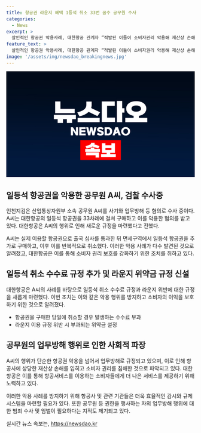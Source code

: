 ```yaml
---
title: 항공권 라운지 혜택 1등석 취소 33번 꼼수 공무원 수사
categories:
  - News
excerpt: >
  살인적인 항공권 악용사례, 대한항공 관계자 “적발된 이들이 소비자권리 악용해 재산상 손해 입힘”. 공무원 A씨, 일등석 항공권 구매 후 라운지 이용만하고 취소 행위를 33차례 반복. 인천지검, 사기와 업무방해 혐의로 수사 중. 대한항공, 취소 수수료 규정 및 라운지 위반금 추가 신설했다고 전함. A씨뿐 아니라 다른 악용 사례도 적발돼 수사 중.
feature_text: >
  살인적인 항공권 악용사례, 대한항공 관계자 “적발된 이들이 소비자권리 악용해 재산상 손해 입힘”. 공무원 A씨, 일등석 항공권 구매 후 라운지 이용만하고 취소 행위를 33차례 반복. 인천지검, 사기와 업무방해 혐의로 수사 중. 대한항공, 취소 수수료 규정 및 라운지 위반금 추가 신설했다고 전함. A씨뿐 아니라 다른 악용 사례도 적발돼 수사 중.
image: '/assets/img/newsdao_breakingnews.jpg'
---
```


<p><img src="/assets/img/newsdao_breakingnews.jpg" alt="koreaapp 속보" /></p>

<h2 data-ke-size="size26">일등석 항공권을 악용한 공무원 A씨, 검찰 수사중</h2>

<p>인천지검은 산업통상자원부 소속 공무원 A씨를 사기와 업무방해 등 혐의로 수사 중이다. A씨는 대한항공의 일등석 항공권을 33차례에 걸쳐 구매하고 이를 악용한 혐의를 받고 있다. 대한항공은 A씨의 행위로 인해 새로운 규정을 마련했다고 전했다.</p>

<p data-ke-size="size16">A씨는 실제 이용할 항공권으로 출국 심사를 통과한 뒤 면세구역에서 일등석 항공권을 추가로 구매하고, 이후 이를 반복적으로 취소했다. 이러한 악용 사례가 다수 발견된 것으로 알려졌고, 대한항공은 이를 통해 소비자 권리 보호를 강화하기 위한 조치를 취하고 있다.</p>

<h2 data-ke-size="size26">일등석 취소 수수료 규정 추가 및 라운지 위약금 규정 신설</h2>

<p>대한항공은 A씨의 사례를 바탕으로 일등석 취소 수수료 규정과 라운지 위반에 대한 규정을 새롭게 마련했다. 이번 조치는 이와 같은 악용 행위를 방지하고 소비자의 이익을 보호하기 위한 것으로 알려졌다.</p>

<ul>
  <li>항공권을 구매한 당일에 취소할 경우 발생하는 수수료 부과</li>
  <li>라운지 이용 규정 위반 시 부과되는 위약금 설정</li>
</ul>

<h2 data-ke-size="size26">공무원의 업무방해 행위로 인한 사회적 파장</h2>

<p>A씨의 행위가 단순한 항공권 악용을 넘어서 업무방해로 규정되고 있으며, 이로 인해 항공사에 상당한 재산상 손해를 입히고 소비자 권리를 침해한 것으로 파악되고 있다. 대한항공은 이를 통해 항공서비스를 이용하는 소비자들에게 더 나은 서비스를 제공하기 위해 노력하고 있다.</p>

<p data-ke-size="size16">이러한 악용 사례를 방지하기 위해 항공사 및 관련 기관들은 더욱 효율적인 감시와 규제 시스템을 마련할 필요가 있다. 또한 공무원 등 권한을 행사하는 자의 업무방해 행위에 대한 범죄 수사 및 엄벌이 필요하다는 지적도 제기되고 있다.</p>
실시간 뉴스 속보는, <a href="https://newsdao.kr" rel="dofollow">https://newsdao.kr</a>


